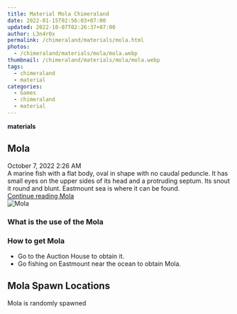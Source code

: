 ```yaml
---
title: Material Mola Chimeraland
date: 2022-01-15T02:56:03+07:00
updated: 2022-10-07T02:26:37+07:00
author: L3n4r0x
permalink: /chimeraland/materials/mola.html
photos:
  - /chimeraland/materials/mola/mola.webp
thumbnail: /chimeraland/materials/mola/mola.webp
tags:
  - chimeraland
  - material
categories:
  - Games
  - chimeraland
  - material
---
```


<section id="bootstrap-wrapper">
  <link
    rel="stylesheet"
    href="https://rawcdn.githack.com/dimaslanjaka/Web-Manajemen/0c3b5aa1813bd4abcd2c11bf3e37928b15c28664/css/bootstrap-5-3-0-alpha3-wrapper.css"
  />
  <div
    class="row g-0 border rounded overflow-hidden flex-md-row mb-4 shadow-sm position-relative bg-light text-dark"
  >
    <div class="col p-4 d-flex flex-column position-static">
      <strong class="d-inline-block mb-2 text-success">materials</strong>
      <h2 class="mb-0">Mola</h2>
      <div class="mb-1 text-muted">October 7, 2022 2:26 AM</div>
      <div class="mb-2 border p-1">
        A marine fish with a flat body, oval in shape with no caudal peduncle.
        It has small eyes on the upper sides of its head and a protruding
        septum. Its snout it round and blunt. Eastmount sea is where it can be
        found.
      </div>
      <a href="/chimeraland/materials/mola.html" class="stretched-link d-none"
        >Continue reading Mola</a
      >
    </div>
    <div class="col-auto d-none d-lg-block">
      <img src="/chimeraland/materials/mola/mola.webp" alt="Mola" />
    </div>
  </div>
  <div class="row bg-light text-dark">
    <div class="col-lg-6 col-12 mb-2">
      <div class="card">
        <div class="card-body">
          <h3 class="card-title">What is the use of the Mola</h3>
          <div class="card-text"><ul></ul></div>
        </div>
      </div>
    </div>
    <div class="col-lg-6 col-12 mb-2">
      <div class="card">
        <div class="card-body">
          <h3 class="card-title">How to get Mola</h3>
          <div class="card-text">
            <ul>
              <li>Go to the Auction House to obtain it.</li>
              <li>Go fishing on Eastmount near the ocean to obtain Mola.</li>
            </ul>
          </div>
        </div>
      </div>
    </div>
    <div class="col-12 mb-2">
      <h2>Mola Spawn Locations</h2>
      <p>Mola is randomly spawned</p>
    </div>
  </div>
</section>